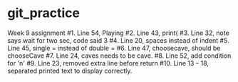 # git_practice
Week 9 assignment
#1.	Line 54, Playing
#2.	Line 43, print(
#3.	Line 32, note says wait for two sec, code said 3
#4.	Line 20, spaces instead of indent
#5.	Line 45, single = instead of double =
#6.	Line 47, choosecave, should be chooseCave
#7.	Line 24, caves needs to be cave.
#8.	Line 52, add condition for 'n'
#9.	Line 23, removed extra line before return
#10.	Line 13 – 18, separated printed text to display correctly.
